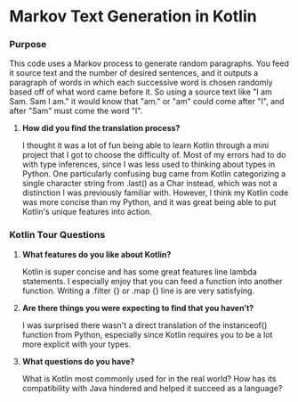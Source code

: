 # Markov Text Generation in Kotlin
### Purpose
This code uses a Markov process to generate random paragraphs. You feed it 
source text and the number of desired sentences, and it outputs a paragraph
of words in which each successive word is chosen randomly based off of what
word came before it. So using a source text like "I am Sam. Sam I am." it would
know that "am." or "am" could come after "I", and after "Sam" must come the
word "I". 

1. **How did you find the translation process?**
    
    I thought it was a lot of fun being able to learn Kotlin through a mini
    project that I got to choose the difficulty of. Most of my errors had to 
    do with type inferences, since I was less used to thinking about types in
    Python. One particularly confusing bug came from Kotlin categorizing a
    single character string from .last() as a Char instead, which was not 
    a distinction I was previously familiar with. However, I think my Kotlin
    code was more concise than my Python, and it was great being able to put
    Kotlin's unique features into action.


### Kotlin Tour Questions
1. **What features do you like about Kotlin?** 

    Kotlin is super concise and has some great features line lambda statements. 
  I especially enjoy that you can feed a function into another function.
  Writing a .filter {} or .map {} line is are very satisfying.


2. **Are there things you were expecting to find that you haven’t?**

    I was surprised there wasn't a direct translation of the instanceof()
    function from Python, especially since Kotlin requires you to be a lot
    more explicit with your types.


3. **What questions do you have?**
    
    What is Kotlin most commonly used for in the real world? How has its
    compatibility with Java hindered and helped it succeed as a language?